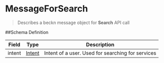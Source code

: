 # MessageForSearch

> Describes a beckn message object for **Search** API call

##Schema Definition

| **Field** | **Type**                                                | **Description**                                   |
| --------- | ------------------------------------------------------- | ------------------------------------------------- |
| intent    | [Intent](/reference/0.9.3/core/schema-reference/intent) | Intent of a user. Used for searching for services |
